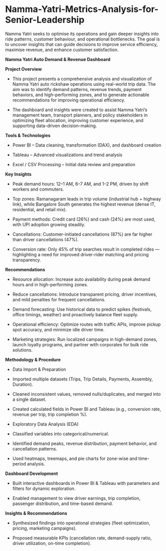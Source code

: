 # Namma-Yatri-Metrics-Analysis-for-Senior-Leadership
Namma Yatri seeks to optimise its operations and gain deeper insights into ride patterns, customer behaviour, and operational bottlenecks. The goal is to uncover insights that can guide decisions to improve service efficiency, maximise revenue, and enhance customer satisfaction.

**Namma Yatri Auto Demand & Revenue Dashboard**

**Project Overview**

* This project presents a comprehensive analysis and visualization of Namma Yatri auto rickshaw operations using real-world trip data. The aim was to identify demand patterns, revenue trends, payment behaviors, and high-performing zones, and to generate actionable recommendations for improving operational efficiency.

* The dashboard and insights were created to assist Namma Yatri’s management team, transport planners, and policy stakeholders in optimizing fleet allocation, improving customer experience, and supporting data-driven decision-making.

**Tools & Technologies**

* Power BI – Data cleaning, transformation (DAX), and dashboard creation

* Tableau – Advanced visualizations and trend analysis

* Excel / CSV Processing – Initial data review and preparation

**Key Insights**

* Peak demand hours: 12–1 AM, 6–7 AM, and 1–2 PM, driven by shift workers and commuters.

* Top zones: Ramanagaram leads in trip volume (industrial hub + highway link), while Bangalore South generates the highest revenue (dense IT, residential, and retail mix).

* Payment methods: Credit card (26%) and cash (24%) are most used, with UPI adoption growing steadily.

* Cancellations: Customer-initiated cancellations (87%) are far higher than driver cancellations (47%).

* Conversion rate: Only 45% of trip searches result in completed rides — highlighting a need for improved driver-rider matching and pricing transparency.

**Recommendations**

* Resource allocation: Increase auto availability during peak demand hours and in high-performing zones.

* Reduce cancellations: Introduce transparent pricing, driver incentives, and mild penalties for frequent cancellations.

* Demand forecasting: Use historical data to predict spikes (festivals, office timings, weather) and proactively balance fleet supply.

* Operational efficiency: Optimize routes with traffic APIs, improve pickup spot accuracy, and minimize idle driver time.

* Marketing strategies: Run localized campaigns in high-demand zones, launch loyalty programs, and partner with corporates for bulk ride solutions.

**Methodology & Procedure**

* Data Import & Preparation

* Imported multiple datasets (Trips, Trip Details, Payments, Assembly, Duration).

* Cleaned inconsistent values, removed nulls/duplicates, and merged into a single dataset.

* Created calculated fields in Power BI and Tableau (e.g., conversion rate, revenue per trip, trip completion %).

* Exploratory Data Analysis (EDA)

* Classified variables into categorical/numerical.

* Identified demand peaks, revenue distribution, payment behavior, and cancellation patterns.

* Used heatmaps, treemaps, and pie charts for zone-wise and time-period analysis.

**Dashboard Development**

* Built interactive dashboards in Power BI & Tableau with parameters and filters for dynamic exploration.

* Enabled management to view driver earnings, trip completion, passenger distribution, and time-based demand.

**Insights & Recommendations**

* Synthesized findings into operational strategies (fleet optimization, pricing, marketing campaigns).

* Proposed measurable KPIs (cancellation rate, demand-supply ratio, driver utilization, on-time completion).
